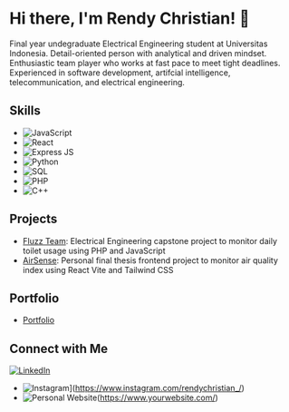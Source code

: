 # Hi there, I'm Rendy Christian! 👋

Final year undegraduate Electrical Engineering student at Universitas Indonesia. 
Detail-oriented person with analytical and driven mindset. Enthusiastic team player who works at fast pace to meet tight deadlines. Experienced in software development, artifcial intelligence, telecommunication, and electrical engineering.

## Skills
- ![JavaScript](https://img.shields.io/badge/JavaScript-Proficient-yellow)
- ![React](https://img.shields.io/badge/React-Intermediate-blue)
- ![Express JS](https://img.shields.io/badge/Express%20JS-Intermediate-green)
- ![Python](https://img.shields.io/badge/Python-Intermediate-blue)
- ![SQL](https://img.shields.io/badge/SQL-Intermediate-orange)
- ![PHP](https://img.shields.io/badge/PHP-Beginner-red)
- ![C++](https://img.shields.io/badge/C++-Proficient-purple)

## Projects
- [Fluzz Team](https://github.com/rendychristiann/toilet-monitoring-system): Electrical Engineering capstone project to monitor daily toilet usage using PHP and JavaScript
- [AirSense](https://github.com/rendychristiann/airsense): Personal final thesis frontend project to monitor air quality index using React Vite and Tailwind CSS

## Portfolio
- [Portfolio](https://rendychristiann.github.io/portfolio-rendy/)

## Connect with Me
[![LinkedIn](https://img.shields.io/badge/LinkedIn-Connect-blue?logo=linkedin&style=flat-square&logoColor=white)](https://www.linkedin.com/in/rendy-christian-siahaan/)
- ![Instagram](https://img.shields.io/badge/Instagram-Follow-red?logo=instagram&style=flat-square&logoColor=white)](https://www.instagram.com/rendychristian_/)
- ![Personal Website](https://img.shields.io/badge/Website-Visit-blue?logo=web)(https://www.yourwebsite.com/)

